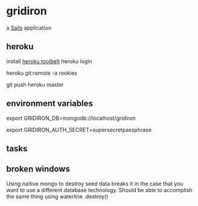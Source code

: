# gridiron

a [Sails](http://sailsjs.org) application

## heroku
install [heroku toolbelt](https://toolbelt.heroku.com/)
heroku login

heroku git:remote -a rookies

git push heroku master

## environment variables
export GRIDIRON_DB=mongodb://localhost/gridiron

export GRIDIRON_AUTH_SECRET=supersecretpassphrase
## tasks

## broken windows
Using naitive mongo to destroy seed data breaks it in the case that you want to use a different database technology.
Should be able to accomplish the same thing using waterline .destroy()
